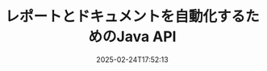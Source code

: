 ---
############################# Static ############################
layout: "landing"
date: 2025-02-24T17:52:13
draft: false

lang: ja
product: "Assembly"
product_tag: "assembly"
platform: "Java"
platform_tag: "java"

############################# Drop-down ############################
supported_platforms:
  items:
    # supported_platforms loop
    - title: ".NET"
      tag: "net"
    # supported_platforms loop
    - title: "Java"
      tag: "java"
    # supported_platforms loop
    - title: "Node.js"
      tag: "nodejs-java"

############################# Head ############################
head_title: "ドキュメント作成、自動化、レポーティング用のJavaライブラリ"
head_description: "ドキュメント作成とレポート生成を自動化するためのJavaライブラリ。カスタムテンプレートを使用してPDF、Word、Excel、PPTX、HTML、およびメール文書を作成します。"

############################# Header ############################
title: "レポートとドキュメントを自動化するためのJava API"
description: "データをテンプレートとマージすることによって、Javaでのレポート生成を簡素化。"
words:
  for: "のため"

actions:
  main: "Mavenからトライアルを入手"
  main_link: "https://releases.groupdocs.com/java/repo/com/groupdocs/groupdocs-assembly/"
  alt: "ライセンス"
  alt_link: "https://purchase.groupdocs.com/pricing/assembly/java/"
  title: "始める準備はできましたか？"
  description: "GroupDocs.Assemblyの機能を無料で試すか、ライセンスをリクエストしてください。"

release:
  title: "バージョン{0}リリース"
  notes: "新機能を確認する"
  downloads: "ダウンロード"
  link: "https://releases.groupdocs.com/assembly/java/"

code:
  title: "JavaでDOCXにチャートを生成"
  more: "詳細な例"
  more_link: "https://github.com/groupdocs-assembly/GroupDocs.Assembly-for-Java/"
  install_title : "Maven XML"
  install: |
    <dependency>
      <groupId>com.groupdocs</groupId>
      <artifactId>groupdocs-assembly</artifactId>
      <version>{0}</version>
    </dependency>
  content: |
    ```java {style=abap}
    // メインテンプレートへのパス
    String template = "chart_template.docx";

    // データソースからマネージャーの生産性データを取得
    DocumentTable data_table = 
        new DocumentTable("Managers.json", 1);

    // DataSourceInfoのインスタンスをデータで作成
    DataSourceInfo data 
        = new DataSourceInfo(data_table, "managers");

    // 別のDataSourceInfoを使用してチャートの色を設定
    DataSourceInfo design = 
        new DataSourceInfo("red", "color");

    // テンプレートをデータで埋めて出力先に保存
    DocumentAssembler asm = new DocumentAssembler();
    asm.assembleDocument(template, "result.docx", data, design);
    ```

############################# Overview ############################
overview:
  enable: true
  title: "GroupDocs.Assemblyの概要"
  description: "自動化されたドキュメント作成とシームレスなデータ統合のために設計されたJavaライブラリ。"
  features:
    # feature loop
    - title: "Javaでテンプレートにビジネスデータをマージ"
      content: "GroupDocs.Assembly for Javaを使用して、JSON、XML、またはその他のソースからのデータを事前に設計されたテンプレートに簡単に埋め込むことができます。"

    # feature loop
    - title: "埋め込みオブジェクトと作業"
      content: "外部ソースからのデータを用いて、ドキュメント内のテーブル、チャート、および図を自動的に埋め込みます。"

    # feature loop
    - title: "高度なカスタマイズ"
      content: "GroupDocs.Assembly for Javaは、バーコードの生成、URLを介したオンラインデータの取得、さまざまな形式での出力のエクスポートなど、柔軟な機能を提供します。"

############################# Platforms ############################
platforms:
  enable: true
  title: "プラットフォームの独立性"
  description: "GroupDocs.Assembly for Javaは人気のオペレーティングシステム、開発フレームワーク、およびパッケージマネージャーとシームレスに連携します。"
  items:
    # platform loop
    - title: "Amazon"
      image: "amazon"
    # platform loop
    - title: "Docker"
      image: "docker"
    # platform loop
    - title: "Azure"
      image: "azure"
    # platform loop
    - title: "Eclipse"
      image: "eclipse"
    # platform loop
    - title: "IntelliJ"
      image: "intellij"
    # platform loop
    - title: "Windows"
      image: "windows"
    # platform loop
    - title: "Linux"
      image: "linux"
    # platform loop
    - title: "Maven"
      image: "maven"

############################# File formats ############################
formats:
  enable: true
  title: "サポートされているファイル形式"
  description: |
    GroupDocs.Assembly for Javaは幅広い[ドキュメント形式](https://docs.groupdocs.com/assembly/java/supported-document-formats/)をサポートしています。
  groups:
    # group loop
    - color: "green"
      content: |
        ### Microsoft Office形式
        * **Word:**  DOCX, DOC, DOCM, DOT, DOTX, DOTM, RTF, WordprocessingML
        * **Excel:** XLSX, XLS, XLSM, XLSB, XLTM, XLT, XLTM, XLTX, SpreadsheetML
        * **PowerPoint:** PPT, PPTX, PPTM, PPS, PPSX, PPSM, POTM, POTX
    # group loop
    - color: "blue"
      content: |
        ### 画像およびその他の形式
        * **ポータブル:** PDF
        * **画像:** SVG, TIFF
        * **その他のオフィス形式:** ODT, OTT, OTS, ODS, ODP, OTP
      # group loop
    - color: "red"
      content: |
        ### その他の形式
        * **ウェブ:** HTML, MHTML
        * **メール:** EML, MSG, EMLX
        * **その他:** EPUB, MD

############################# Features ############################
features:
  enable: true
  title: "GroupDocs.Assemblyの主な機能"
  description: "高度なデータ処理を伴ったプロフェッショナルなドキュメントとレポートを作成。"

  items:
    # feature loop
    - icon: "preview"
      title: "視覚データ要素"
      content: "ドキュメント内にチャート、テーブル、画像、リストなどの要素を追加し、フォーマット。"

    # feature loop
    - icon: "manipulate"
      title: "データ変換"
      content: "データを効果的に整理し表示するために、数式やソート、その他のツールを使用。"

    # feature loop
    - icon: "two_pages"
      title: "マルチフォーマットサポート"
      content: "テンプレートと出力ファイルの一般的なファイルタイプで簡単に作業。"

    # feature loop
    - icon: "document_settings"
      title: "強化されたテンプレートフォーマット"
      content: "数値、アルファベットなどの高度なフォーマットオプションでテンプレートをカスタマイズ。"

    # feature loop
    - icon: "text"
      title: "動的なバーコード生成"
      content: "必要に応じてバーコード画像を迅速に作成しドキュメントに挿入。"

    # feature loop
    - icon: "add"
      title: "柔軟なテキストスタイリング"
      content: "テンプレート内で大文字、小文字、タイトルケースなどのテキスト変換を適用。"

    # feature loop
    - icon: "manipulate"
      title: "外部コンテンツのインポート"
      content: "ドキュメントを生成する際に、外部ファイルからのコンテンツを動的に埋め込みます。"

    # feature loop
    - icon: "convert"
      title: "複数フォーマットでのエクスポート"
      content: "指定された拡張子や設定を使用して、最終的なドキュメントをさまざまなファイル形式で保存。"

    # feature loop
    - icon: "update"
      title: "動的メディアの埋め込み"
      content: "ドキュメント作成中にBase64エンコードデータを使用して画像やその他のコンテンツを挿入。"

############################# Code samples ############################
code_samples:
  enable: true
  title: "コードサンプル"
  description: "GroupDocs.Assemblyの一般的なタスク向けのサンプルコードを探求します。"
  items:
    # code sample loop
    - title: "Wordで箇条書きリストを作成"
      content: |
        Word文書に整理されたデータ表現のために[箇条書きリスト](https://docs.groupdocs.com/assembly/java/bulleted-list-in-word-processing-document/)の追加方法を学びます。 この例では、GroupDocs.Assemblyを使用してWordにリストを生成します。
        {{< landing/code title="Wordで箇条書きリストを作成">}}
        ```java {style=abap}
        // ドキュメントページにこのテンプレートを挿入:
        // マネージャーのパフォーマンス指標
        // . <<foreach [in products]>><<[ProductName]>>
        // <</foreach>>

        // テンプレートパスを指定
        String template = "Bulleted List Template.docx";

        // 出力ファイルパスを設定
        String result = "Result Report.docx"

        // JSONソースからマネージャーのデータを取得
        JsonDataSource dataSource = new JsonDataSource("Report data.json");
        DataSourceInfo data = new DataSourceInfo(dataSource, "managers")

        // 埋め込まれたデータでレポートを生成
        DocumentAssembler assembler = new DocumentAssembler();
        assembler.assembleDocument(template, result, data);
        ```
        {{< /landing/code >}}
    # code sample loop
    - title: "PPTXで円グラフを作成"
      content: |
        テンプレートとXMLを使用してプレゼンテーションに[円グラフ](https://docs.groupdocs.com/assembly/java/pie-chart-in-presentation-document/)を追加します。 データを視覚化するために円グラフを含めることで、レポートをより魅力的にします。
        {{< landing/code title="PPTXで円グラフを作成">}}
        ```java {style=abap}   
        // プレゼンテーションにチャートタイトルテンプレートを追加:
        // 顧客の収益 <<foreach [in customers]>> 
        // <<x [CustomerName]>>

        // チャートデータテンプレートも含める:
        // Total Order Price<<foreach [in customers]>> 
        // <<x [CustomerName]>>

        // チャートテンプレートパスを指定
        String template = "Pie Chart Template.pptx";

        // 出力ファイルパスを設定
        String result = "Result Report.pptx"

        // XMLソースから顧客データを取得
        JsonDataSource dataSource = new JsonDataSource("Chart data.xml");
        DataSourceInfo data = new DataSourceInfo(dataSource, "customers")

        // チャートを生成して結果を保存
        DocumentAssembler assembler = new DocumentAssembler();
        assembler.assembleDocument(template, result, data);
        ```
        {{< /landing/code >}}

---